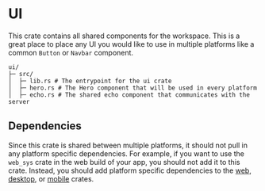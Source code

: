 # UI

This crate contains all shared components for the workspace. This is a great place to place any UI you would like to use in multiple platforms like a common `Button` or `Navbar` component.

```
ui/
├─ src/
│  ├─ lib.rs # The entrypoint for the ui crate
│  ├─ hero.rs # The Hero component that will be used in every platform
│  ├─ echo.rs # The shared echo component that communicates with the server
```

## Dependencies

Since this crate is shared between multiple platforms, it should not pull in any platform specific dependencies. For example, if you want to use the `web_sys` crate in the web build of your app, you should not add it to this crate. Instead, you should add platform specific dependencies to the [web](../web/Cargo.toml), [desktop](../desktop/Cargo.toml), or [mobile](../mobile/Cargo.toml) crates.
